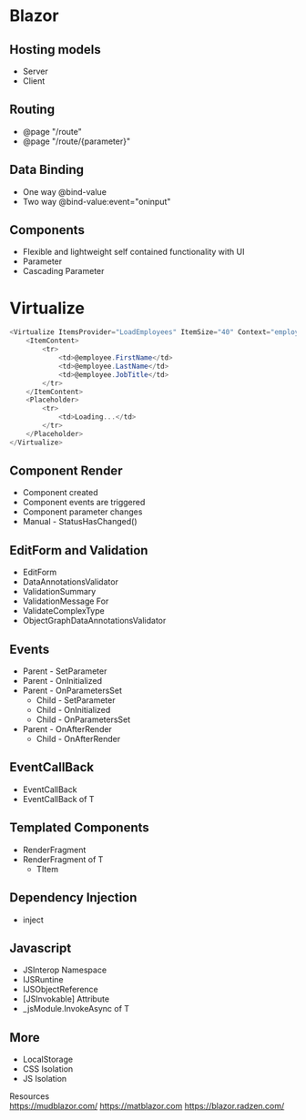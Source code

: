 # Blazor

## Hosting models
- Server
- Client

## Routing
- @page "/route"
- @page "/route/{parameter}"

## Data Binding
- One way @bind-value
- Two way @bind-value:event="oninput"

## Components
- Flexible and lightweight self contained functionality with UI
- Parameter
- Cascading Parameter

# Virtualize
```C#
<Virtualize ItemsProvider="LoadEmployees" ItemSize="40" Context="employee">
    <ItemContent>
        <tr>
            <td>@employee.FirstName</td>
            <td>@employee.LastName</td>
            <td>@employee.JobTitle</td>
        </tr>
    </ItemContent>
    <Placeholder>
        <tr>
            <td>Loading...</td>
        </tr>
    </Placeholder>
</Virtualize>
```

## Component Render
- Component created
- Component events are triggered
- Component parameter changes
- Manual - StatusHasChanged()

## EditForm and Validation
- EditForm
- DataAnnotationsValidator
- ValidationSummary
- ValidationMessage For
- ValidateComplexType
- ObjectGraphDataAnnotationsValidator

## Events
- Parent - SetParameter
- Parent - OnInitialized
- Parent - OnParametersSet
  - Child - SetParameter
  - Child - OnInitialized
  - Child - OnParametersSet
- Parent - OnAfterRender
  - Child - OnAfterRender

## EventCallBack
- EventCallBack 
- EventCallBack of T

## Templated Components
- RenderFragment
- RenderFragment of T
  - TItem

## Dependency Injection
- inject

## Javascript
- JSInterop Namespace
- IJSRuntine
- IJSObjectReference
- [JSInvokable] Attribute
- _jsModule.InvokeAsync of T

## More
- LocalStorage
- CSS Isolation
- JS Isolation
  
Resources  
https://mudblazor.com/
https://matblazor.com
https://blazor.radzen.com/

